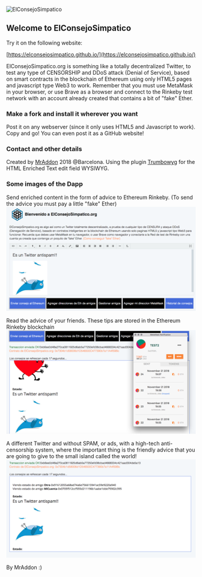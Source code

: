 ![ElConsejoSimpatico](https://elconsejosimpatico.github.io/ElConsejoSimpatico/ElConsejoSimpatico/logo_transp.png)

## Welcome to ElConsejoSimpatico

Try it on the following website:

[https://elconsejosimpatico.github.io/](https://elconsejosimpatico.github.io/)

ElConsejoSimpatico.org is something like a totally decentralized Twitter, to test any type of CENSORSHIP and DDoS attack (Denial of Service), based on smart contracts in the blockchain of Ethereum using only HTML5 pages and javascript type Web3 to work. Remember that you must use MetaMask in your browser, or use Brave as a browser and connect to the Rinkeby test network with an account already created that contains a bit of "fake" Ether.

### Make a fork and install it wherever you want

Post it on any webserver (since it only uses HTML5 and Javascript to work).
Copy and go! You can even post it as a GitHub website!

### Contact and other details

Created by [MrAddon](http://mraddon.com) 2018 @Barcelona. Using the plugin [Trumbowyg](https://alex-d.github.io/Trumbowyg/) for the HTML Enriched Text edit field WYSIWYG.

### Some images of the Dapp

Send enriched content in the form of advice to Ethereum Rinkeby. (To send the advice you must pay a little "fake" Ether)
![Example](example1.png)



Read the advice of your friends. These tips are stored in the Ethereum Rinkeby blockchain
![Example](example2.png)



A different Twitter and without SPAM, or ads, with a high-tech anti-censorship system, where the important thing is the friendly advice that you are going to give to the small island called the world!
![Example](example3.png)

By MrAddon :)
